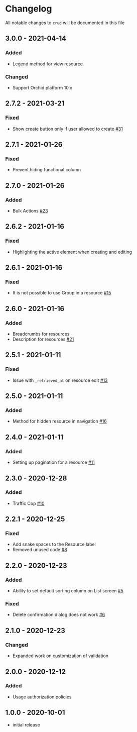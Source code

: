 # Changelog

All notable changes to `crud` will be documented in this file

## 3.0.0 - 2021-04-14

### Added
-  Legend method for view resource

### Changed
- Support Orchid platform 10.x


## 2.7.2 - 2021-03-21

### Fixed
- Show create button only if user allowed to create [#31](https://github.com/orchidsoftware/crud/pull/31)

## 2.7.1 - 2021-01-26

### Fixed
-  Prevent hiding functional column

## 2.7.0 - 2021-01-26

### Added
- Bulk Actions [#23](https://github.com/orchidsoftware/crud/pull/23)

## 2.6.2 - 2021-01-16

### Fixed
- Highlighting the active element when creating and editing

## 2.6.1 - 2021-01-16

### Fixed
- It is not possible to use Group in a resource [#15](https://github.com/orchidsoftware/crud/issues/15)

## 2.6.0 - 2021-01-16

### Added
- Breadcrumbs for resources
- Description for resources [#21](https://github.com/orchidsoftware/crud/issues/21)

## 2.5.1 - 2021-01-11

### Fixed
- Issue with `_retrieved_at` on resource edit [#13](https://github.com/orchidsoftware/crud/issues/13)

## 2.5.0 - 2021-01-11

### Added
- Method for hidden resource in navigation [#16](https://github.com/orchidsoftware/crud/pull/16)

## 2.4.0 - 2021-01-11

### Added
- Setting up pagination for a resource [#11](https://github.com/orchidsoftware/crud/pull/11)

## 2.3.0 - 2020-12-28

### Added
- Traffic Cop [#10](https://github.com/orchidsoftware/crud/pull/10)

## 2.2.1 - 2020-12-25

### Fixed
- Add snake spaces to the Resource label
- Removed unused code [#8](https://github.com/orchidsoftware/crud/issues/8)

## 2.2.0 - 2020-12-23

### Added
- Ability to set default sorting column on List screen [#5](https://github.com/orchidsoftware/crud/issues/5)

### Fixed
- Delete confirmation dialog does not work [#6]((https://github.com/orchidsoftware/crud/issues/6))

## 2.1.0 - 2020-12-23

### Changed
- Expanded work on customization of validation

## 2.0.0 - 2020-12-12

### Added
- Usage authorization policies 

## 1.0.0 - 2020-10-01

- initial release
